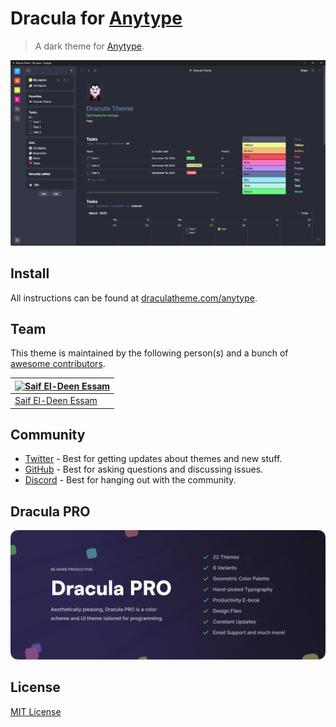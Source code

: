 # Dracula for [Anytype](https://anytype.io/)

> A dark theme for [Anytype](https://anytype.io/).

![Screenshot](./screenshot.png)

## Install

All instructions can be found at [draculatheme.com/anytype](https://draculatheme.com/anytype).

## Team

This theme is maintained by the following person(s) and a bunch of [awesome contributors](https://github.com/dracula/anytype/graphs/contributors).

| [![Saif El-Deen Essam](https://github.com/sudo-saif.png?size=100)](https://github.com/sudo-saif) |
| ------------------------------------------------------------------------------------------------ |
| [Saif El-Deen Essam](https://github.com/sudo-saif)                                               |

## Community

- [Twitter](https://twitter.com/draculatheme) - Best for getting updates about themes and new stuff.
- [GitHub](https://github.com/dracula/dracula-theme/discussions) - Best for asking questions and discussing issues.
- [Discord](https://draculatheme.com/discord-invite) - Best for hanging out with the community.

## Dracula PRO

[![Dracula PRO](./.github/dracula-pro.png)](https://draculatheme.com/pro)

## License

[MIT License](./LICENSE)
